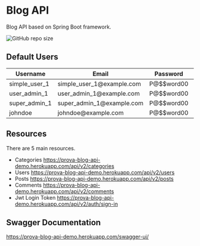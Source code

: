 # Blog API

Blog API based on Spring Boot framework.

![GitHub repo size](https://img.shields.io/github/repo-size/RafiouSitou90/POO?style=for-the-badge)

## Default Users
<table>
    <thead>
        <tr>
            <th>Username</th>
            <th>Email</th>
            <th>Password</th>
            <th>Role</th>
        </tr>
    </thead>
    <tbody>
        <tr>
            <td>simple_user_1</td>
            <td>simple_user_1@example.com</td>
            <td>P@$$word00</td>
            <td>USER</td>
        </tr>
        <tr>
            <td>user_admin_1</td>
            <td>user_admin_1@example.com</td>
            <td>P@$$word00</td>
            <td>ADMIN</td>
        </tr>
        <tr>
            <td>super_admin_1</td>
            <td>super_admin_1@example.com</td>
            <td>P@$$word00</td>
            <td>SUPER_ADMIN</td>
        </tr>
        <tr>
            <td>johndoe</td>
            <td>johndoe@example.com</td>
            <td>P@$$word00</td>
            <td>SUPER_ADMIN</td>
        </tr>
    </tbody>
</table>

## Resources
There are 5 main resources.
- Categories https://prova-blog-api-demo.herokuapp.com/api/v2/categories
- Users https://prova-blog-api-demo.herokuapp.com/api/v2/users
- Posts https://prova-blog-api-demo.herokuapp.com/api/v2/posts
- Comments https://prova-blog-api-demo.herokuapp.com/api/v2/comments
- Jwt Login Token https://prova-blog-api-demo.herokuapp.com/api/v2/auth/sign-in

## Swagger Documentation
https://prova-blog-api-demo.herokuapp.com/swagger-ui/